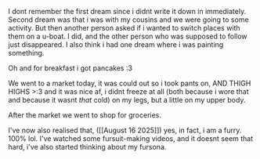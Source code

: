I dont remember the first dream since i didnt write it down in immediately. Second dream was that i was with my cousins and we were going to some activity. But then another person asked if i wanted to switch places with them on a u-boat. I did, and the other person who was supposed to follow just disappeared. I also think i had one dream where i was painting something.

Oh and for breakfast i got pancakes :3

We went to a market today, it was could out so i took pants on, AND THIGH HIGHS >:3 and it was nice af, i didnt freeze at all (both because i wore that and because it wasnt *that* cold) on my legs, but a little on my upper body.

After the market we went to shop for groceries.

I've now also realised that, ([[August 16 2025]]) yes, in fact, i am a furry. 100% lol. I've watched some fursuit-making videos, and it doesnt seem that hard, i've also started thinking about my fursona.